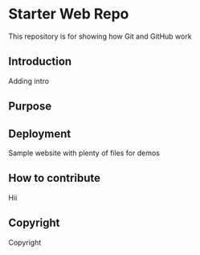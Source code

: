 # Starter Web Repo

This repository is for showing how Git and GitHub work

## Introduction
Adding intro
## Purpose
## Deployment

Sample website with plenty of files for demos
## How to contribute
Hii
## Copyright
Copyright
#####
